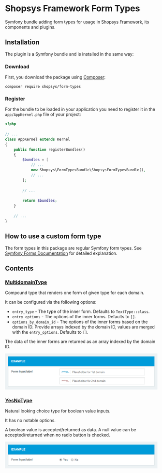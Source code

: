 # Shopsys Framework Form Types
Symfony bundle adding form types for usage in [Shopsys Framework](https://www.shopsys-framework.com), its components and plugins.

## Installation
The plugin is a Symfony bundle and is installed in the same way:

### Download
First, you download the package using [Composer](https://getcomposer.org/):
```
composer require shopsys/form-types
```

### Register
For the bundle to be loaded in your application you need to register it in the `app/AppKernel.php` file of your project:
```php
<?php

// ...
class AppKernel extends Kernel
{
    public function registerBundles()
    {
        $bundles = [
            // ...
            new Shopsys\FormTypesBundle\ShopsysFormTypesBundle(),
            // ...
        ];
        
        // ...

        return $bundles;
    }
    
    // ...
}
```

## How to use a custom form type
The form types in this package are regular Symfony form types.
See [Symfony Forms Documentation](https://symfony.com/doc/current/forms.html) for detailed explanation.

## Contents

### [MultidomainType](./src/MultidomainType.php)
Compound type that renders one form of given type for each domain.

It can be configured via the following options:
* `entry_type` - The type of the inner form.
Defaults to `TextType::class`.
* `entry_options` - The options of the inner forms.
Defaults to `[]`.
* `options_by_domain_id` - The options of the inner forms based on the domain ID.
Provide arrays indexed by the domain ID, values are merged with the `entry_options`.
Defaults to `[]`.

The data of the inner forms are returned as an array indexed by the domain ID.

![MultidomainType usage example](./docs/images/multidomain_type_example.png)

### [YesNoType](./src/YesNoType.php)
Natural looking choice type for boolean value inputs.

It has no notable options.

A boolean value is accepted/returned as data.
A null value can be accepted/returned when no radio button is checked.

![YesNoType usage example](./docs/images/yes_no_type_example.png)
